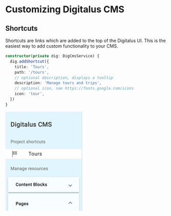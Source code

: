 # Customizing Digitalus CMS

## Shortcuts

Shortcuts are links which are added to the top of the Digitalus UI. This is the easiest way
to add custom functionality to your CMS.

```typescript
constructor(private dig: DigCmsService) {
  dig.addShortcut({
    title: 'Tours',
    path: '/tours',
    // optional description, displays a tooltip
    description: 'Manage tours and trips',
    // optional icon, see https://fonts.google.com/icons
    icon: 'tour',
  })
}
```


![Digitalus Shortcuts](./screenshots/shortcuts.png "Project shortcuts in Digitalus Editor")

